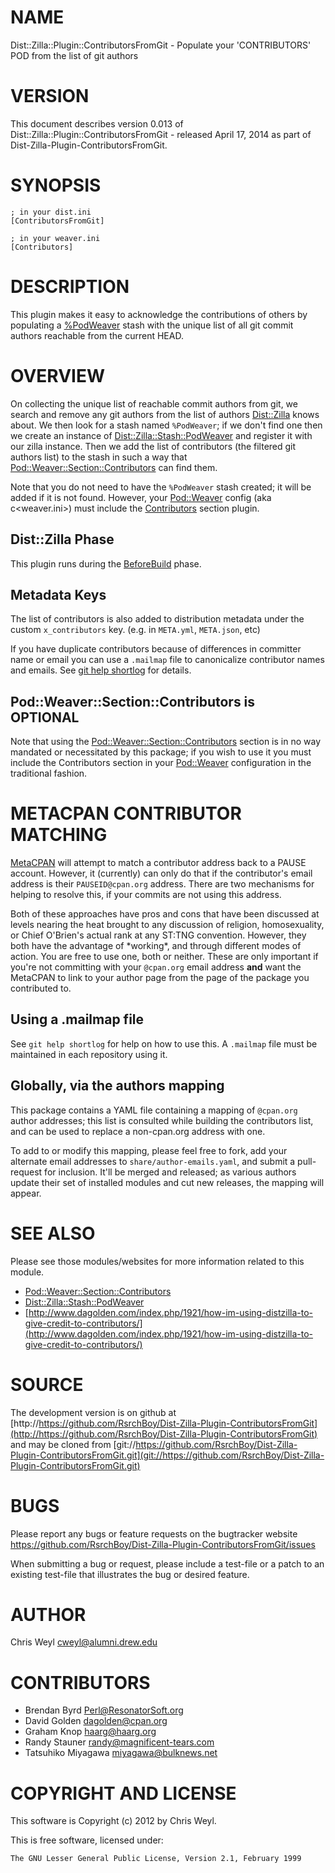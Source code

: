 # NAME

Dist::Zilla::Plugin::ContributorsFromGit - Populate your 'CONTRIBUTORS' POD from the list of git authors

# VERSION

This document describes version 0.013 of Dist::Zilla::Plugin::ContributorsFromGit - released April 17, 2014 as part of Dist-Zilla-Plugin-ContributorsFromGit.

# SYNOPSIS

    ; in your dist.ini
    [ContributorsFromGit]

    ; in your weaver.ini
    [Contributors]

# DESCRIPTION

This plugin makes it easy to acknowledge the contributions of others by
populating a [%PodWeaver](https://metacpan.org/pod/Dist::Zilla::Stash::PodWeaver) stash with the unique
list of all git commit authors reachable from the current HEAD.

# OVERVIEW

On collecting the unique list of reachable commit authors from git, we search
and remove any git authors from the list of authors [Dist::Zilla](https://metacpan.org/pod/Dist::Zilla) knows
about.  We then look for a stash named `%PodWeaver`; if we don't find one
then we create an instance of [Dist::Zilla::Stash::PodWeaver](https://metacpan.org/pod/Dist::Zilla::Stash::PodWeaver) and register it
with our zilla instance.  Then we add the list of contributors (the filtered
git authors list) to the stash in such a way that
[Pod::Weaver::Section::Contributors](https://metacpan.org/pod/Pod::Weaver::Section::Contributors) can find them.

Note that you do not need to have the `%PodWeaver` stash created; it will be
added if it is not found.  However, your [Pod::Weaver](https://metacpan.org/pod/Pod::Weaver) config (aka
c<weaver.ini>) must include the
[Contributors](https://metacpan.org/pod/Pod::Weaver::Section::Contributors) section plugin.

## Dist::Zilla Phase

This plugin runs during the [BeforeBuild](https://metacpan.org/pod/Dist::Zilla::Role::BeforeBuild)
phase.

## Metadata Keys

The list of contributors is also added to distribution metadata under the custom
`x_contributors` key.  (e.g. in `META.yml`, `META.json`, etc)

If you have duplicate contributors because of differences in committer name
or email you can use a `.mailmap` file to canonicalize contributor names
and emails.  See [git help shortlog](http://man.he.net/man1/git-shortlog) for details.

## Pod::Weaver::Section::Contributors is OPTIONAL

Note that using the [Pod::Weaver::Section::Contributors](https://metacpan.org/pod/Pod::Weaver::Section::Contributors) section is in no way
mandated or necessitated by this package; if you wish to use it you must
include the Contributors section in your [Pod::Weaver](https://metacpan.org/pod/Pod::Weaver) configuration in the
traditional fashion.

# METACPAN CONTRIBUTOR MATCHING

[MetaCPAN](http://metacpan.org) will attempt to match a contributor address
back to a PAUSE account.  However, it (currently) can only do that if the
contributor's email address is their `PAUSEID@cpan.org` address.  There are
two mechanisms for helping to resolve this, if your commits are not using this
address.

Both of these approaches have pros and cons that have been discussed at
levels nearing the heat brought to any discussion of religion, homosexuality,
or Chief O'Brien's actual rank at any ST:TNG convention.  However, they both
have the advantage of \*working\*, and through different modes of action.  You
are free to use one, both or neither.  These are only important if you're not
committing with your `@cpan.org` email address __and__ want the MetaCPAN to
link to your author page from the page of the package you contributed to.

## Using a .mailmap file

See `git help shortlog` for help on how to use this.  A `.mailmap` file must
be maintained in each repository using it.

## Globally, via the authors mapping

This package contains a YAML file containing a mapping of `@cpan.org` author
addresses; this list is consulted while building the contributors list, and
can be used to replace a non-cpan.org address with one.

To add to or modify this mapping, please feel free to fork, add your alternate
email addresses to `share/author-emails.yaml`, and submit a pull-request for
inclusion.  It'll be merged and released; as various authors update their set
of installed modules and cut new releases, the mapping will appear.

# SEE ALSO

Please see those modules/websites for more information related to this module.

- [Pod::Weaver::Section::Contributors](https://metacpan.org/pod/Pod::Weaver::Section::Contributors)
- [Dist::Zilla::Stash::PodWeaver](https://metacpan.org/pod/Dist::Zilla::Stash::PodWeaver)
- [http://www.dagolden.com/index.php/1921/how-im-using-distzilla-to-give-credit-to-contributors/](http://www.dagolden.com/index.php/1921/how-im-using-distzilla-to-give-credit-to-contributors/)

# SOURCE

The development version is on github at [http://https://github.com/RsrchBoy/Dist-Zilla-Plugin-ContributorsFromGit](http://https://github.com/RsrchBoy/Dist-Zilla-Plugin-ContributorsFromGit)
and may be cloned from [git://https://github.com/RsrchBoy/Dist-Zilla-Plugin-ContributorsFromGit.git](git://https://github.com/RsrchBoy/Dist-Zilla-Plugin-ContributorsFromGit.git)

# BUGS

Please report any bugs or feature requests on the bugtracker website
https://github.com/RsrchBoy/Dist-Zilla-Plugin-ContributorsFromGit/issues

When submitting a bug or request, please include a test-file or a
patch to an existing test-file that illustrates the bug or desired
feature.

# AUTHOR

Chris Weyl <cweyl@alumni.drew.edu>

# CONTRIBUTORS

- Brendan Byrd <Perl@ResonatorSoft.org>
- David Golden <dagolden@cpan.org>
- Graham Knop <haarg@haarg.org>
- Randy Stauner <randy@magnificent-tears.com>
- Tatsuhiko Miyagawa <miyagawa@bulknews.net>

# COPYRIGHT AND LICENSE

This software is Copyright (c) 2012 by Chris Weyl.

This is free software, licensed under:

    The GNU Lesser General Public License, Version 2.1, February 1999
